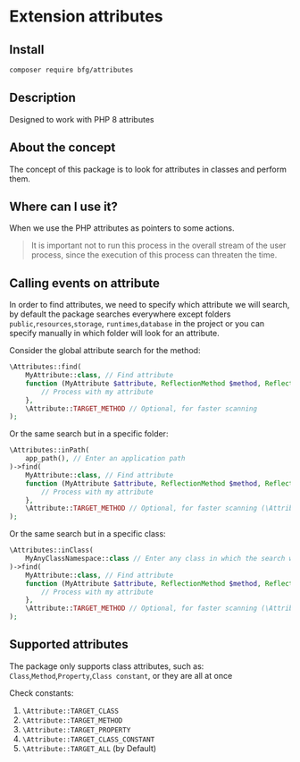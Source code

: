 # Extension attributes

## Install
```bash
composer require bfg/attributes
```

## Description
Designed to work with PHP 8 attributes

## About the concept
The concept of this package is to look for 
attributes in classes and perform them.

## Where can I use it?
When we use the PHP attributes as pointers to some actions.
> It is important not to run this process in the 
> overall stream of the user process, since the 
> execution of this process can threaten the time.

## Calling events on attribute
In order to find attributes, we need to specify which 
attribute we will search, by default the package searches 
everywhere except folders `public`,`resources`,`storage`,
`runtimes`,`database` in the project or you can specify 
manually in which folder will look for an attribute.

Consider the global attribute search for the method:
```php
\Attributes::find(
    MyAttribute::class, // Find attribute
    function (MyAttribute $attribute, ReflectionMethod $method, ReflectionClass $class) {
        // Process with my attribute
    }, 
    \Attribute::TARGET_METHOD // Optional, for faster scanning
);
```
Or the same search but in a specific folder:
```php
\Attributes::inPath(
    app_path(), // Enter an application path
)->find(
    MyAttribute::class, // Find attribute
    function (MyAttribute $attribute, ReflectionMethod $method, ReflectionClass $class) {
        // Process with my attribute
    }, 
    \Attribute::TARGET_METHOD // Optional, for faster scanning (\Attribute::TARGET_ALL by default)
);
```
Or the same search but in a specific class:
```php
\Attributes::inClass(
    MyAnyClassNamespace::class // Enter any class in which the search will be made
)->find(
    MyAttribute::class, // Find attribute
    function (MyAttribute $attribute, ReflectionMethod $method, ReflectionClass $class) {
        // Process with my attribute
    }, 
    \Attribute::TARGET_METHOD // Optional, for faster scanning (\Attribute::TARGET_ALL by default)
);
```

## Supported attributes
The package only supports class attributes, 
such as: `Class`,`Method`,`Property`,`Class constant`, or they are all at once

Check constants:
1. `\Attribute::TARGET_CLASS`
1. `\Attribute::TARGET_METHOD`
1. `\Attribute::TARGET_PROPERTY`
1. `\Attribute::TARGET_CLASS_CONSTANT`
1. `\Attribute::TARGET_ALL` (by Default)
